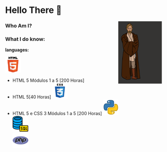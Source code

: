 <h1>Hello There 👋</h1>
<img align="right" alt="GIF" src="https://github.com/felipeghizo/icones/blob/main/obi-wan.gif?raw=true" width="140" height="200" />

<h3>Who Am I?</h3>


<h3>What I do know:</h3>

  
**languages:**  

<img height="50" src="https://github.com/felipeghizo/icones/blob/main/html5-icon-1.png"><br />
* HTML 5 Módulos 1 a 5 [200 Horas]
* HTML 5[40 Horas]
<img height="50" src="https://github.com/felipeghizo/icones/blob/main/css3-icon.png"><br />
* HTML 5 e CSS 3 Módulos 1 a 5 [200 Horas]
<img height="50" src="https://github.com/felipeghizo/icones/blob/main/python-icon.png"><br />
<img height="50" src="https://github.com/felipeghizo/icones/blob/main/sql-icon.png"><br />
<img height="50" src="https://github.com/felipeghizo/icones/blob/main/php-icon.png"><br />


